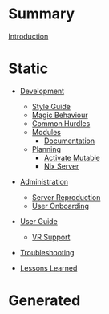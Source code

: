 # Summary

[Introduction](./readme.md)

# Static

<!-- TODO: Split this into two main sections: developer guide and user guide.
Dev guide is for myself, user guide for anyone I set up to use my services,
or would want to use a desktop running NixOS (psycho, now I've given myself a full-time tech support role, how could I do this to myself?)
-->

- [Development](./development/readme.md)
  - [Style Guide](./development/style-guide.md)
  - [Magic Behaviour](./development/magic.md)
  - [Common Hurdles](./development/hurdles.md)
  - [Modules](./development/modules/readme.md)
    - [Documentation](./development/modules/docs.md)
  - [Planning](./development/plan/readme.md)
    - [Activate Mutable](./development/plan/activate-mutable.md)
    - [Nix Server](./development/plan/nix-server.md)

- [Administration](./administration/readme.md)
  - [Server Reproduction](./administration/reproduction.md)
  - [User Onboarding](./administration/onboarding.md)

- [User Guide](./user-guide/readme.md)
  - [VR Support](./user-guide/vr.md)

- [Troubleshooting](./troubleshooting.md)
- [Lessons Learned](./lessons-learned.md)

# Generated
